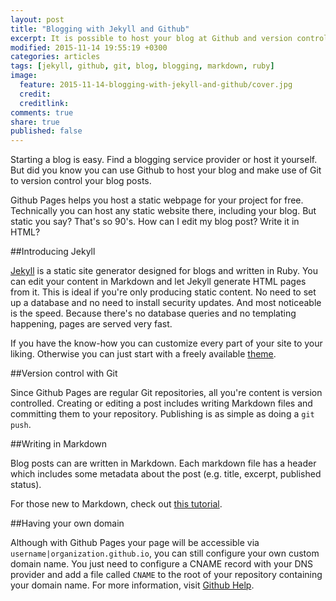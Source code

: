 ```yaml
---
layout: post
title: "Blogging with Jekyll and Github"
excerpt: It is possible to host your blog at Github and version control your blog posts with Git. Here's how.
modified: 2015-11-14 19:55:19 +0300
categories: articles
tags: [jekyll, github, git, blog, blogging, markdown, ruby]
image:
  feature: 2015-11-14-blogging-with-jekyll-and-github/cover.jpg
  credit:
  creditlink:
comments: true
share: true
published: false
---
```


Starting a blog is easy. Find a blogging service provider or host it yourself. But did you know you can use Github to host your blog and make use of Git to version control your blog posts.

Github Pages helps you host a static webpage for your project for free. Technically you can host any static website there, including your blog. But static you say? That's so 90's. How can I edit my blog post? Write it in HTML?

##Introducing Jekyll

[Jekyll](https://jekyllrb.com/ "Jekyll homepage") is a static site generator designed for blogs and written in Ruby. You can edit your content in Markdown and let Jekyll generate HTML pages from it. This is ideal if you're only producing static content. No need to set up a database and no need to install security updates. And most noticeable is the speed. Because there's no database queries and no templating happening, pages are served very fast.

If you have the know-how you can customize every part of your site to your liking. Otherwise you can just start with a freely available [theme](http://jekyllthemes.org/ "Jekyll themes").

##Version control with Git

Since Github Pages are regular Git repositories, all you're content is version controlled. Creating or editing a post includes writing Markdown files and committing them to your repository. Publishing is as simple as doing a `git push`.

##Writing in Markdown

Blog posts can are written in Markdown. Each markdown file has a header which includes some metadata about the post (e.g. title, excerpt, published status).  

For those new to Markdown, check out [this tutorial](https://www.youtube.com/watch?v=6A5EpqqDOdk "Markdown tutorial").

##Having your own domain

Although with Github Pages your page will be accessible via `username|organization.github.io`, you can still configure your own custom domain name. You just need to configure a CNAME record with your DNS provider and add a file called `CNAME` to the root of your repository containing your domain name. For more information, visit [Github Help](https://help.github.com/articles/setting-up-a-custom-domain-with-github-pages/ "Gihtub Help page").
